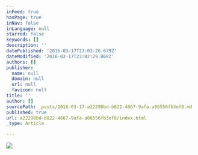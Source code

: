 ```yaml
---
inFeed: true
hasPage: true
inNav: false
inLanguage: null
starred: false
keywords: []
description: ''
datePublished: '2016-03-17T23:03:26.679Z'
dateModified: '2016-03-17T23:02:29.068Z'
authors: []
publisher:
  name: null
  domain: null
  url: null
  favicon: null
title: ''
author: []
sourcePath: _posts/2016-03-17-a22298bd-b822-4667-9afa-a06556fb3ef8.md
published: true
url: a22298bd-b822-4667-9afa-a06556fb3ef8/index.html
_type: Article

---
```

![](https://the-grid-user-content.s3-us-west-2.amazonaws.com/230b3560-b735-46d6-a4ce-136c48aecc47.jpg)